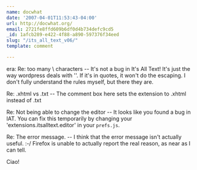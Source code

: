 ```yaml
---
name: docwhat
date: '2007-04-01T11:53:43-04:00'
url: http://docwhat.org/
email: 2721fe8ffd609b6df0d4b734defc9cd5
_id: 1afcb289-e422-4f88-a890-597376f34eed
slug: "/its_all_text_v06/"
template: comment

---
```


era:
  Re: too many \\ characters --
     It's not a bug in It's All Text!  It's just the way wordpress deals with '\'.  If it's in quotes, it won't do the escaping.  I don't fully understand the rules myself, but there they are.

  Re: .xhtml vs .txt --
    The comment box here sets the extension to .xhtml instead of .txt

  Re: Not being able to change the editor --
     It looks like you found a bug in IAT.  You can fix this temporarily by changing your 'extensions.itsalltext.editor' in your <code>prefs.js</code>.

  Re: The error message. --
     I think that the error message isn't actually useful. :-/  Firefox is unable to actually report the real reason, as near as I can tell.

Ciao!
